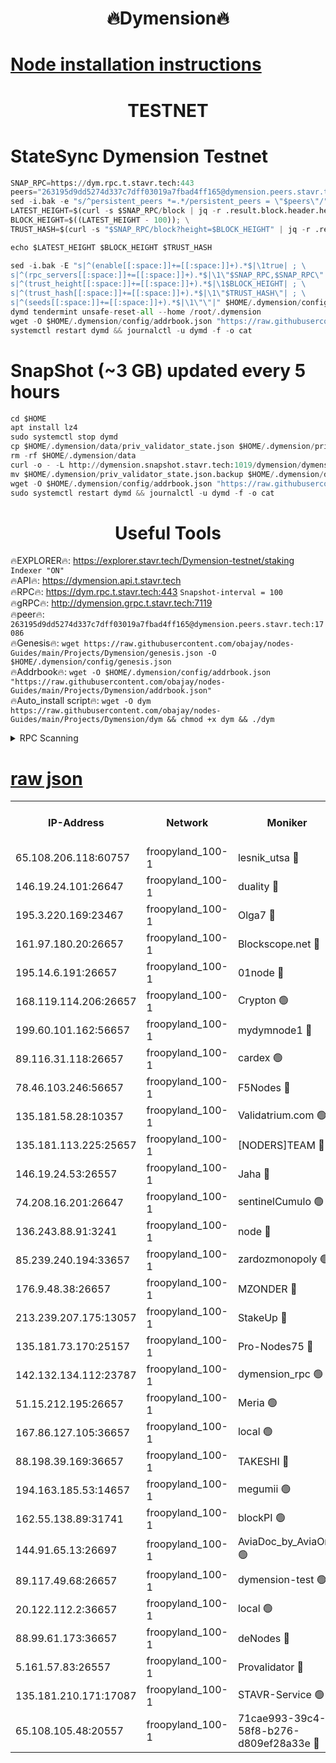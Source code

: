 <h1 align="center"> 🔥Dymension🔥</h1>

[Node installation instructions](https://github.com/obajay/nodes-Guides/tree/main/Projects/Dymension)
=

<h1 align="center"> TESTNET</h1>

# StateSync Dymension Testnet
```python
SNAP_RPC=https://dym.rpc.t.stavr.tech:443
peers="263195d9dd5274d337c7dff03019a7fbad4ff165@dymension.peers.stavr.tech:17086"
sed -i.bak -e "s/^persistent_peers *=.*/persistent_peers = \"$peers\"/" $HOME/.dymension/config/config.toml
LATEST_HEIGHT=$(curl -s $SNAP_RPC/block | jq -r .result.block.header.height); \
BLOCK_HEIGHT=$((LATEST_HEIGHT - 100)); \
TRUST_HASH=$(curl -s "$SNAP_RPC/block?height=$BLOCK_HEIGHT" | jq -r .result.block_id.hash)

echo $LATEST_HEIGHT $BLOCK_HEIGHT $TRUST_HASH

sed -i.bak -E "s|^(enable[[:space:]]+=[[:space:]]+).*$|\1true| ; \
s|^(rpc_servers[[:space:]]+=[[:space:]]+).*$|\1\"$SNAP_RPC,$SNAP_RPC\"| ; \
s|^(trust_height[[:space:]]+=[[:space:]]+).*$|\1$BLOCK_HEIGHT| ; \
s|^(trust_hash[[:space:]]+=[[:space:]]+).*$|\1\"$TRUST_HASH\"| ; \
s|^(seeds[[:space:]]+=[[:space:]]+).*$|\1\"\"|" $HOME/.dymension/config/config.toml
dymd tendermint unsafe-reset-all --home /root/.dymension
wget -O $HOME/.dymension/config/addrbook.json "https://raw.githubusercontent.com/obajay/nodes-Guides/main/Projects/Dymension/addrbook.json"
systemctl restart dymd && journalctl -u dymd -f -o cat

```
# SnapShot (~3 GB) updated every 5 hours
```python
cd $HOME
apt install lz4
sudo systemctl stop dymd
cp $HOME/.dymension/data/priv_validator_state.json $HOME/.dymension/priv_validator_state.json.backup
rm -rf $HOME/.dymension/data
curl -o - -L http://dymension.snapshot.stavr.tech:1019/dymension/dymension-snap.tar.lz4 | lz4 -c -d - | tar -x -C $HOME/.dymension --strip-components 2
mv $HOME/.dymension/priv_validator_state.json.backup $HOME/.dymension/data/priv_validator_state.json
wget -O $HOME/.dymension/config/addrbook.json "https://raw.githubusercontent.com/obajay/nodes-Guides/main/Projects/Dymension/addrbook.json"
sudo systemctl restart dymd && journalctl -u dymd -f -o cat
```

 <h1 align="center"> Useful Tools</h1>

🔥EXPLORER🔥:     https://explorer.stavr.tech/Dymension-testnet/staking        `Indexer "ON"` \
🔥API🔥:          https://dymension.api.t.stavr.tech \
🔥RPC🔥:          https://dym.rpc.t.stavr.tech:443                  `Snapshot-interval = 100` \
🔥gRPC🔥:         http://dymension.grpc.t.stavr.tech:7119 \
🔥peer🔥:         `263195d9dd5274d337c7dff03019a7fbad4ff165@dymension.peers.stavr.tech:17086` \
🔥Genesis🔥:     ```wget https://raw.githubusercontent.com/obajay/nodes-Guides/main/Projects/Dymension/genesis.json -O $HOME/.dymension/config/genesis.json``` \
🔥Addrbook🔥:    ```wget -O $HOME/.dymension/config/addrbook.json "https://raw.githubusercontent.com/obajay/nodes-Guides/main/Projects/Dymension/addrbook.json"``` \
🔥Auto_install script🔥: ```wget -O dym https://raw.githubusercontent.com/obajay/nodes-Guides/main/Projects/Dymension/dym && chmod +x dym && ./dym```

<details>
<summary>RPC Scanning</summary>

<h2 align="center"> We scan nodes in real time every 4 hours. And we provide the final result of RPC endpoints.
We cannot influence the operation of these nodes in any way. </h2>


```python
If Voting Power is higher than 0 --> then the Node is a validator of the network and may be subject to attack and be a potential threat to the chain.
```
```python
We marked such validators with a red symbol
```

</details>

[raw json](https://rpc-check.dymt.stavr.tech/dymt/rpc-dymt-result.json)
=


<table><tr><th>IP-Address</th><th>Network</th><th>Moniker</th><th>Latest Block Height</th><th>Earliest Block Height</th><th>Catching Up</th><th>Voting Power</th><th>Scan Time</th></tr><tr><td>65.108.206.118:60757</td><td>froopyland_100-1</td><td>lesnik_utsa 🔴</td><td>1525144</td><td>1</td><td>False</td><td>1</td><td>2023-12-02T21:40:58.228023691UTC</td></tr><tr><td>146.19.24.101:26647</td><td>froopyland_100-1</td><td>duality 🔴</td><td>1525146</td><td>1</td><td>False</td><td>1</td><td>2023-12-02T21:41:12.814870741UTC</td></tr><tr><td>195.3.220.169:23467</td><td>froopyland_100-1</td><td>Olga7 🔴</td><td>1525149</td><td>1</td><td>False</td><td>1</td><td>2023-12-02T21:41:29.695516358UTC</td></tr><tr><td>161.97.180.20:26657</td><td>froopyland_100-1</td><td>Blockscope.net 🔴</td><td>1525150</td><td>1</td><td>False</td><td>1</td><td>2023-12-02T21:41:34.652553393UTC</td></tr><tr><td>195.14.6.191:26657</td><td>froopyland_100-1</td><td>01node 🔴</td><td>1525150</td><td>1</td><td>False</td><td>1</td><td>2023-12-02T21:41:35.386839567UTC</td></tr><tr><td>168.119.114.206:26657</td><td>froopyland_100-1</td><td>Crypton 🟢</td><td>1525150</td><td>1</td><td>False</td><td>0</td><td>2023-12-02T21:41:35.680641159UTC</td></tr><tr><td>199.60.101.162:56657</td><td>froopyland_100-1</td><td>mydymnode1 🔴</td><td>1525144</td><td>106001</td><td>False</td><td>1</td><td>2023-12-02T21:40:58.918193341UTC</td></tr><tr><td>89.116.31.118:26657</td><td>froopyland_100-1</td><td>cardex 🟢</td><td>1525145</td><td>293001</td><td>False</td><td>0</td><td>2023-12-02T21:41:05.518031472UTC</td></tr><tr><td>78.46.103.246:56657</td><td>froopyland_100-1</td><td>F5Nodes 🔴</td><td>1525143</td><td>407001</td><td>False</td><td>1</td><td>2023-12-02T21:40:54.411746327UTC</td></tr><tr><td>135.181.58.28:10357</td><td>froopyland_100-1</td><td>Validatrium.com 🟢</td><td>1525147</td><td>591001</td><td>False</td><td>0</td><td>2023-12-02T21:41:19.595338354UTC</td></tr><tr><td>135.181.113.225:25657</td><td>froopyland_100-1</td><td>[NODERS]TEAM 🔴</td><td>1525147</td><td>737456</td><td>False</td><td>1</td><td>2023-12-02T21:41:19.930699005UTC</td></tr><tr><td>146.19.24.53:26557</td><td>froopyland_100-1</td><td>Jaha 🔴</td><td>1525147</td><td>737456</td><td>False</td><td>1</td><td>2023-12-02T21:41:20.343950054UTC</td></tr><tr><td>74.208.16.201:26647</td><td>froopyland_100-1</td><td>sentinelCumulo 🟢</td><td>1525141</td><td>820001</td><td>False</td><td>0</td><td>2023-12-02T21:40:44.547812081UTC</td></tr><tr><td>136.243.88.91:3241</td><td>froopyland_100-1</td><td>node 🔴</td><td>1525148</td><td>922548</td><td>False</td><td>1</td><td>2023-12-02T21:41:20.704269730UTC</td></tr><tr><td>85.239.240.194:33657</td><td>froopyland_100-1</td><td>zardozmonopoly 🟢</td><td>1525151</td><td>935165</td><td>False</td><td>0</td><td>2023-12-02T21:41:41.929906479UTC</td></tr><tr><td>176.9.48.38:26657</td><td>froopyland_100-1</td><td>MZONDER 🔴</td><td>1525149</td><td>1006001</td><td>False</td><td>1</td><td>2023-12-02T21:41:29.265172556UTC</td></tr><tr><td>213.239.207.175:13057</td><td>froopyland_100-1</td><td>StakeUp 🔴</td><td>1525151</td><td>1150548</td><td>False</td><td>1</td><td>2023-12-02T21:41:38.338566165UTC</td></tr><tr><td>135.181.73.170:25157</td><td>froopyland_100-1</td><td>Pro-Nodes75 🔴</td><td>1525143</td><td>1225143</td><td>False</td><td>1</td><td>2023-12-02T21:40:55.768595575UTC</td></tr><tr><td>142.132.134.112:23787</td><td>froopyland_100-1</td><td>dymension_rpc 🟢</td><td>1525146</td><td>1225146</td><td>False</td><td>0</td><td>2023-12-02T21:41:09.951094281UTC</td></tr><tr><td>51.15.212.195:26657</td><td>froopyland_100-1</td><td>Meria 🟢</td><td>1525141</td><td>1238063</td><td>False</td><td>0</td><td>2023-12-02T21:40:41.132036690UTC</td></tr><tr><td>167.86.127.105:36657</td><td>froopyland_100-1</td><td>local 🟢</td><td>1525149</td><td>1318001</td><td>False</td><td>0</td><td>2023-12-02T21:41:32.187528747UTC</td></tr><tr><td>88.198.39.169:36657</td><td>froopyland_100-1</td><td>TAKESHI 🔴</td><td>1525141</td><td>1330001</td><td>False</td><td>1</td><td>2023-12-02T21:40:44.789152521UTC</td></tr><tr><td>194.163.185.53:14657</td><td>froopyland_100-1</td><td>megumii 🟢</td><td>1525143</td><td>1390788</td><td>False</td><td>0</td><td>2023-12-02T21:40:55.434824847UTC</td></tr><tr><td>162.55.138.89:31741</td><td>froopyland_100-1</td><td>blockPI 🟢</td><td>1525150</td><td>1435053</td><td>False</td><td>0</td><td>2023-12-02T21:41:34.942503683UTC</td></tr><tr><td>144.91.65.13:26697</td><td>froopyland_100-1</td><td>AviaDoc_by_AviaOne 🟢</td><td>1525143</td><td>1462001</td><td>False</td><td>0</td><td>2023-12-02T21:40:55.001123160UTC</td></tr><tr><td>89.117.49.68:26657</td><td>froopyland_100-1</td><td>dymension-test 🟢</td><td>1525150</td><td>1473622</td><td>False</td><td>0</td><td>2023-12-02T21:41:36.032552406UTC</td></tr><tr><td>20.122.112.2:36657</td><td>froopyland_100-1</td><td>local 🟢</td><td>1525142</td><td>1479282</td><td>False</td><td>0</td><td>2023-12-02T21:40:49.632174836UTC</td></tr><tr><td>88.99.61.173:36657</td><td>froopyland_100-1</td><td>deNodes 🔴</td><td>1525147</td><td>1501386</td><td>False</td><td>1</td><td>2023-12-02T21:41:19.228412695UTC</td></tr><tr><td>5.161.57.83:26557</td><td>froopyland_100-1</td><td>Provalidator 🔴</td><td>1525141</td><td>1503071</td><td>False</td><td>1</td><td>2023-12-02T21:40:41.733971250UTC</td></tr><tr><td>135.181.210.171:17087</td><td>froopyland_100-1</td><td>STAVR-Service 🟢</td><td>1525142</td><td>1519666</td><td>False</td><td>0</td><td>2023-12-02T21:40:50.003988623UTC</td></tr><tr><td>65.108.105.48:20557</td><td>froopyland_100-1</td><td>71cae993-39c4-58f8-b276-d809ef28a33e 🔴</td><td>1525146</td><td>1520001</td><td>False</td><td>1</td><td>2023-12-02T21:41:10.337053026UTC</td></tr></table>
